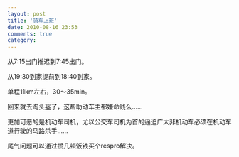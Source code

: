 ```yaml
---
layout: post
title: '骑车上班'
date: 2010-08-16 23:53
comments: true
category: 
---
```

    

从7:15出门推迟到7:45出门。

从19:30到家提前到18:40到家。

单程11km左右，30～35min。

回来就去淘头盔了，这帮助动车主都嫌命贱么……

更加可恶的是机动车司机，尤以公交车司机为首的逼迫广大非机动车必须在机动车道行驶的马路杀手……

尾气问题可以通过攒几顿饭钱买个respro解决。
